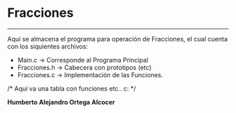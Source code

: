 # Fracciones
---
Aquí se almacena el programa para operación de Fracciones,
el cual cuenta con los siquientes archivos:

- Main.c        -> Corresponde al Programa Principal
- Fracciones.h  -> Cabecera con prototipos (etc)
- Fracciones.c  -> Implementación de las Funciones.



/*
    Aquí va una tabla con funciones etc..
    c:
*/

**Humberto Alejandro Ortega Alcocer**
